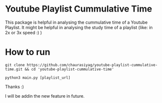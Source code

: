 # Youtube Playlist Cummulative Time

This package is helpful in analysing the cummulative time of a Youtube Playlist. It might be helpful in analysing the study time of a playlist (like: in 2x or 3x speed :) )

# How to run

```
git clone https://github.com/chaurasiyag/youtube-playlist-cummulative-time.git && cd 'youtube-playlist-cummulative-time'
```

```
python3 main.py [playlist_url]
```

Thanks :)



I will be addin the new feature in future.
